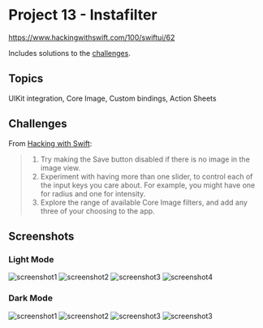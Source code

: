 # Project 13 - Instafilter

https://www.hackingwithswift.com/100/swiftui/62

Includes solutions to the [challenges](https://www.hackingwithswift.com/books/ios-swiftui/instafilter-wrap-up).

## Topics

UIKit integration, Core Image, Custom bindings, Action Sheets

## Challenges

From [Hacking with Swift](https://www.hackingwithswift.com/books/ios-swiftui/instafilter-wrap-up):

> 1. Try making the Save button disabled if there is no image in the image view.
> 2. Experiment with having more than one slider, to control each of the input keys you care about. For example, you might have one for radius and one for intensity.
> 3. Explore the range of available Core Image filters, and add any three of your choosing to the app.

## Screenshots

### Light Mode

![screenshot1](screenshots/light_01.png)
![screenshot2](screenshots/light_02.png)
![screenshot3](screenshots/light_03.png)
![screenshot4](screenshots/light_04.png)

### Dark Mode

![screenshot1](screenshots/dark_01.png)
![screenshot2](screenshots/dark_02.png)
![screenshot3](screenshots/dark_03.png)
![screenshot3](screenshots/dark_04.png)
